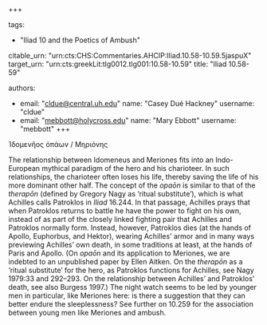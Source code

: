 +++

tags:
- "Iliad 10 and the Poetics of Ambush"

citable_urn: "urn:cts:CHS:Commentaries.AHCIP:Iliad.10.58-10.59.5jaspuX"
target_urn: "urn:cts:greekLit:tlg0012.tlg001:10.58-10.59"
title: "Iliad 10.58-59"

authors:
- email: "cldue@central.uh.edu"
  name: "Casey Dué Hackney"
  username: "cldue"
- email: "mebbott@holycross.edu"
  name: "Mary Ebbott"
  username: "mebbott"
+++

<p>Ἰδομενῆος ὀπάων / Μηριόνης</p><p>The relationship between Idomeneus and Meriones fits into an Indo-European mythical paradigm of the hero and his charioteer. In such relationships, the charioteer often loses his life, thereby saving the life of his more dominant other half. The concept of the <em>opaōn</em> is similar to that of the <em>therapōn</em> (defined by Gregory Nagy as ‘ritual substitute’), which is what Achilles calls Patroklos in <em>Iliad</em> 16.244. In that passage, Achilles prays that when Patroklos returns to battle he have the power to fight on his own, instead of as part of the closely linked fighting pair that Achilles and Patroklos normally form. Instead, however, Patroklos dies (at the hands of Apollo, Euphorbus, and Hektor), wearing Achilles’ armor and in many ways previewing Achilles’ own death, in some traditions at least, at the hands of Paris and Apollo. (On <em>opaōn</em> and its application to Meriones, we are indebted to an unpublished paper by Ellen Aitken. On the <em>therapōn</em> as a ‘ritual substitute’ for the hero, as Patroklos functions for Achilles, see Nagy 1979:33 and 292–293. On the relationship between Achilles’ and Patroklos’ death, see also Burgess 1997.) The night watch seems to be led by younger men in particular, like Meriones here: is there a suggestion that they can better endure the sleeplessness? See further on 10.259 for the association between young men like Meriones and ambush.  </p>